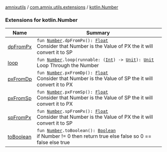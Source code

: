 [amnixutils](../../index.md) / [com.amnix.utils.extensions](../index.md) / [kotlin.Number](./index.md)

### Extensions for kotlin.Number

| Name | Summary |
|---|---|
| [dpFromPx](dp-from-px.md) | `fun `[`Number`](https://kotlinlang.org/api/latest/jvm/stdlib/kotlin/-number/index.html)`.dpFromPx(): `[`Float`](https://kotlinlang.org/api/latest/jvm/stdlib/kotlin/-float/index.html)<br>Consider that Number is the Value of PX the it will convert it to SP |
| [loop](loop.md) | `fun `[`Number`](https://kotlinlang.org/api/latest/jvm/stdlib/kotlin/-number/index.html)`.loop(runnable: (`[`Int`](https://kotlinlang.org/api/latest/jvm/stdlib/kotlin/-int/index.html)`) -> `[`Unit`](https://kotlinlang.org/api/latest/jvm/stdlib/kotlin/-unit/index.html)`): `[`Unit`](https://kotlinlang.org/api/latest/jvm/stdlib/kotlin/-unit/index.html)<br>Loop Through the Number |
| [pxFromDp](px-from-dp.md) | `fun `[`Number`](https://kotlinlang.org/api/latest/jvm/stdlib/kotlin/-number/index.html)`.pxFromDp(): `[`Float`](https://kotlinlang.org/api/latest/jvm/stdlib/kotlin/-float/index.html)<br>Consider that Number is the Value of SP the it will convert it to PX |
| [pxFromSp](px-from-sp.md) | `fun `[`Number`](https://kotlinlang.org/api/latest/jvm/stdlib/kotlin/-number/index.html)`.pxFromSp(): `[`Float`](https://kotlinlang.org/api/latest/jvm/stdlib/kotlin/-float/index.html)<br>Consider that Number is the Value of SP the it will convert it to PX |
| [spFromPx](sp-from-px.md) | `fun `[`Number`](https://kotlinlang.org/api/latest/jvm/stdlib/kotlin/-number/index.html)`.spFromPx(): `[`Float`](https://kotlinlang.org/api/latest/jvm/stdlib/kotlin/-float/index.html)<br>Consider that Number is the Value of PX the it will convert it to SP |
| [toBoolean](to-boolean.md) | `fun `[`Number`](https://kotlinlang.org/api/latest/jvm/stdlib/kotlin/-number/index.html)`.toBoolean(): `[`Boolean`](https://kotlinlang.org/api/latest/jvm/stdlib/kotlin/-boolean/index.html)<br>if Number != 0 then return true else false so 0 == false else true |
